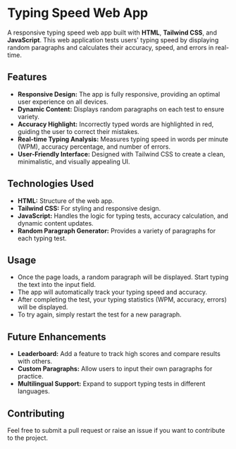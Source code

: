 # Typing Speed Web App

A responsive typing speed web app built with **HTML**, **Tailwind CSS**, and **JavaScript**. This web application tests users' typing speed by displaying random paragraphs and calculates their accuracy, speed, and errors in real-time.

## Features

- **Responsive Design:** The app is fully responsive, providing an optimal user experience on all devices.
- **Dynamic Content:** Displays random paragraphs on each test to ensure variety.
- **Accuracy Highlight:** Incorrectly typed words are highlighted in red, guiding the user to correct their mistakes.
- **Real-time Typing Analysis:** Measures typing speed in words per minute (WPM), accuracy percentage, and number of errors.
- **User-Friendly Interface:** Designed with Tailwind CSS to create a clean, minimalistic, and visually appealing UI.

## Technologies Used

- **HTML:** Structure of the web app.
- **Tailwind CSS:** For styling and responsive design.
- **JavaScript:** Handles the logic for typing tests, accuracy calculation, and dynamic content updates.
- **Random Paragraph Generator:** Provides a variety of paragraphs for each typing test.

## Usage

- Once the page loads, a random paragraph will be displayed. Start typing the text into the input field.
- The app will automatically track your typing speed and accuracy.
- After completing the test, your typing statistics (WPM, accuracy, errors) will be displayed.
- To try again, simply restart the test for a new paragraph.

## Future Enhancements

- **Leaderboard:** Add a feature to track high scores and compare results with others.
- **Custom Paragraphs:** Allow users to input their own paragraphs for practice.
- **Multilingual Support:** Expand to support typing tests in different languages.

## Contributing

Feel free to submit a pull request or raise an issue if you want to contribute to the project.

